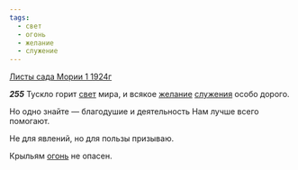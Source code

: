 ```yaml
---
tags:
  - свет
  - огонь
  - желание
  - служение
---
```


[Листы сада Мории 1 1924г](https://127.0.0.1:4002/agni/1924)

___255___
Тускло горит [свет](../../../tags/#свет) мира, и всякое [желание](../../../tags/#желание) [служения](../../../tags/#служение) особо дорого.   

Но одно знайте — благодушие и деятельность Нам лучше всего помогают.   

Не для явлений, но для пользы призываю.   

Крыльям [огонь](../../../tags/#огонь) не опасен.   

